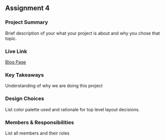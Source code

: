 ## Assignment 4

### Project Summary

Brief description of your what your project is about and why you chose that topic.

### Live Link

[Blog Page](https://{username}.github.io/{reponame}/homework-2)

### Key Takeaways

Understanding of why we are doing this project

### Design Choices

List color palette used and rationale for top level layout decisions.

### Members & Responsibilities

List all members and their roles
